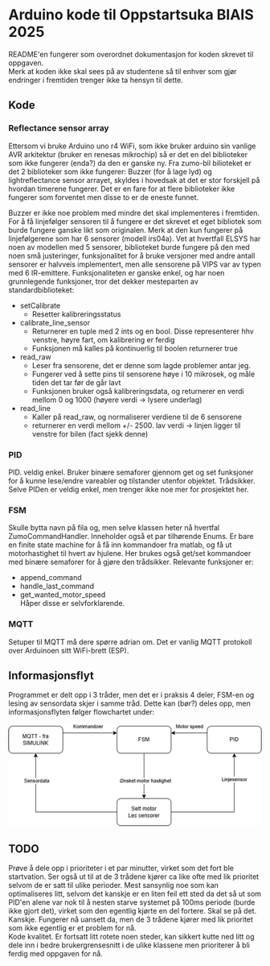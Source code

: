 # Arduino kode til Oppstartsuka BIAIS 2025

README'en fungerer som overordnet dokumentasjon for koden skrevet til oppgaven.  
Merk at koden ikke skal sees på av studentene så til enhver som gjør endringer i fremtiden trenger ikke ta hensyn til dette.  

## Kode

### Reflectance sensor array
Ettersom vi bruke Arduino uno r4 WiFi, som ikke bruker arduino sin vanlige AVR arkitektur (bruker en renesas mikrochip) så er det en del biblioteker som ikke fungerer (enda?) da den er ganske ny. Fra zumo-bil bilioteket er det 2 biblioteker som ikke fungerer: Buzzer (for å lage lyd) og lightreflectance sensor arrayet, skyldes i hovedsak at det er stor forskjell på hvordan timerene fungerer. Det er en fare for at flere biblioteker ikke fungerer som forventet men disse to er de eneste funnet.

Buzzer er ikke noe problem med mindre det skal implementeres i fremtiden. For å få linjefølger sensoren til å fungere er det skrevet et eget bibliotek som burde fungere ganske likt som originalen. Merk at den kun fungerer på linjefølgerene som har 6 sensorer (modell irs04a). Vet at hvertfall ELSYS har noen av modellen med 5 sensorer, biblioteket burde fungere på den med noen små justeringer, funksjonalitet for å bruke versjoner med andre antall sensorer er halvveis implementert, men alle sensorene på VIPS var av typen med 6 IR-emittere. Funksjonaliteten er ganske enkel, og har noen grunnlegende funksjoner, tror det dekker mesteparten av standardbiblioteket:  
- setCalibrate  
    - Resetter kalibreringsstatus
- calibrate_line_sensor
    - Returnerer en tuple med 2 ints og en bool. Disse representerer hhv venstre, høyre fart, om kalibrering er ferdig
    - Funksjonen må kalles på kontinuerlig til boolen returnerer true
- read_raw
    - Leser fra sensorene, det er denne som lagde problemer antar jeg.
    - Fungerer ved å sette pins til sensorene høye i 10 mikrosek, og måle tiden det tar før de går lavt
    - Funksjonen bruker også kalibreringsdata, og returnerer en verdi mellom 0 og 1000 (høyere verdi -> lysere underlag)
- read_line
    - Kaller på read_raw, og normaliserer verdiene til de 6 sensorene
    - returnerer en verdi mellom +/- 2500. lav verdi -> linjen ligger til venstre for bilen (fact sjekk denne)


### PID
PID. veldig enkel. Bruker binære semaforer gjennom get og set funksjoner for å kunne lese/endre vareabler og tilstander utenfor objektet. Trådsikker. Selve PIDen er veldig enkel, men trenger ikke noe mer for prosjektet her.

### FSM
Skulle bytta navn på fila og, men selve klassen heter nå hvertfal ZumoCommandHandler. Inneholder også et par tilhørende Enums. Er bare en finite state machine for å få inn kommandoer fra matlab, og få ut motorhastighet til hvert av hjulene.
Her brukes også get/set kommandoer med binære semaforer for å gjøre den trådsikker. Relevante funksjoner er:
- append_command
- handle_last_command
- get_wanted_motor_speed  
Håper disse er selvforklarende. 

### MQTT
Setuper til MQTT må dere spørre adrian om. Det er vanlig MQTT protokoll over Arduinoen sitt WiFi-brett (ESP).




## Informasjonsflyt
Programmet er delt opp i 3 tråder, men det er i praksis 4 deler, FSM-en og lesing av sensordata skjer i samme tråd. Dette kan (bør?) deles opp, men informasjonsflyten følger flowchartet under:

![alt text](doc/images/arduino_info_flyt.png)


## TODO
Prøve å dele opp i prioriteter i et par minutter, virket som det fort ble startvation. Ser også ut til at de 3 trådene kjører ca like ofte med lik prioritet selvom de er satt til ulike perioder. Mest sansynlig noe som kan optimaliseres litt, selvom det kanskje er en liten feil ett sted da det så ut som PID'en alene var nok til å nesten starve systemet på 100ms periode (burde ikke gjort det), virket som den egentlig kjørte en del fortere. Skal se på det. Kanskje. Fungerer nå uansett da, men de 3 trådene kjører med lik prioritet som ikke egentlig er et problem for nå.  
Kode kvalitet. Er fortsatt litt rotete noen steder, kan sikkert kutte ned litt og dele inn i bedre brukergrensesnitt i de ulike klassene men prioriterer å bli ferdig med oppgaven for nå.





